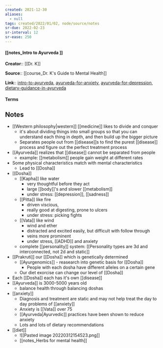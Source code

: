 ```yaml
---
created: 2021-12-30 
aliases:
  - null
tags: created/2022/01/02, node/source/notes
sr-due: 2022-02-23
sr-interval: 12
sr-ease: 250
---
```


#### [[notes_Intro to Ayurveda ]]

**Creator**:: [[Dr. K]]
 
**Source**:: [[course_Dr. K's Guide to Mental Health]]

**Link**:: [intro-to-ayurveda](https://coaching.healthygamer.gg/guide/lessons/intro-to-ayurveda), [ayurveda-for-anxiety](https://coaching.healthygamer.gg/guide/lessons/ayurveda-for-anxiety), [ayurveda-for-depression](https://coaching.healthygamer.gg/guide/lessons/ayurveda-for-depression), [dietary-guidance-in-ayurveda](https://coaching.healthygamer.gg/guide/lessons/dietary-guidance-in-ayurveda)
#### Terms

## Notes

- [[Western philosophy|western]] [[medicine]] likes to divide and conquer
	- it's about dividing things into small groups so that you can understand each thing in depth, and then build up the bigger picture
	- Separates people out from [[disease]]s to find the purest [[disease]] process and figure out the perfect treatment process
- [[Ayurveda]] realizes that [[disease]] cannot be separated from people
	- example: [[metabolism]] people gain weight at different rates
- Some physical characteristics match with mental characteristics
	- Lead to [[Dosha]]
- [[Dosha]] 
	- [[Kapha]] like water
		- very thoughtful before they act
		- large [[body]]'s and slower [[metabolism]]
		- under stress: [[depression]], [[sadness]]
	- [[Pitta]] like fire
		- driven viscious,
		- really good at digesting, prone to ulcers
		- under stress: picking fights
	- [[Vata]] like wind
		- wind and ether
		- distracted and excited easily, but difficult with follow through
		- veins more prominent
		- under stress, [[ADHD]] and anxiety
	- complete [[personality]] system: [[Personality types are 3d and interconnected, not 2d and static]]
- [[Prakruti]] our [[Dosha]] which is genetically determined
	- [[Ayurgenomics]] - reasearch into genetic basis for [[Dosha]]
		- People with each dosha have different alleles on a certain gene
	- Our diet exorcise can change our level of [[Dosha]]
- Each [[Dosha]] each has it's own [[disease]]
- [[Ayurveda]] is 3000-5000 years old
	- balance health through balancing doshas
- [[anxiety]]
	- Diagnosis and treatment are static and may not help treat the day to day problems of [[anxiety]]
	- Anxiety is [[Vata]] over 75
	- [[Ayurveda|Ayurvedic]] practices have been shown to reduce anxiety
	- Lots and lots of dietary recommendations
- [[diet]]
	- ![[Pasted image 20220312154523.png]]
	- [[notes_Herbs for mental health]]






